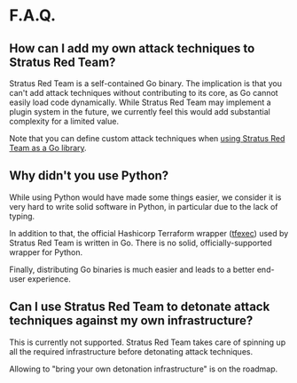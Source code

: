 # F.A.Q.

## How can I add my own attack techniques to Stratus Red Team?

Stratus Red Team is a self-contained Go binary. 
The implication is that you can't add attack techniques without contributing to its core, as Go cannot easily load code dynamically.
While Stratus Red Team may implement a plugin system in the future, we currently feel this would add substantial complexity for a limited value.

Note that you can define custom attack techniques when [using Stratus Red Team as a Go library](https://stratus-red-team.cloud/user-guide/programmatic-usage/).

## Why didn't you use Python?

While using Python would have made some things easier, we consider it is very hard to write solid software in Python, in particular due to the lack of typing.

In addition to that, the official Hashicorp Terraform wrapper ([tfexec](https://github.com/hashicorp/terraform-exec)) used by Stratus Red Team is written in Go. There is no solid, officially-supported wrapper for Python.

Finally, distributing Go binaries is much easier and leads to a better end-user experience.

## Can I use Stratus Red Team to detonate attack techniques against my own infrastructure?

This is currently not supported. Stratus Red Team takes care of spinning up all the required infrastructure before detonating attack techniques.

Allowing to "bring your own detonation infrastructure" is on the roadmap.